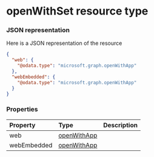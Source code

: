 # openWithSet resource type



### JSON representation

Here is a JSON representation of the resource

```json
{
  "web": {
    "@odata.type": "microsoft.graph.openWithApp"
  },
  "webEmbedded": {
    "@odata.type": "microsoft.graph.openWithApp"
  }
}

```
### Properties
| Property	   | Type	|Description|
|:---------------|:--------|:----------|
|web|[openWithApp](openwithapp.md)||
|webEmbedded|[openWithApp](openwithapp.md)||
<!-- uuid: f6ca8931-a254-4d76-9656-50877e893873\n2015-10-09 15:14:08 UTC -->